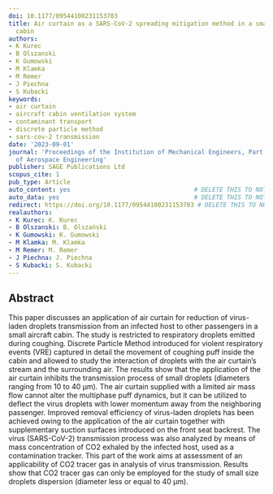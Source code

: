 ```yaml
---
doi: 10.1177/09544100231153703
title: Air curtain as a SARS-CoV-2 spreading mitigation method in a small aircraft
  cabin
authors:
- K Kurec
- B Olszanski
- K Gumowski
- M Klamka
- M Remer
- J Piechna
- S Kubacki
keywords:
- air curtain
- aircraft cabin ventilation system
- contaminant transport
- discrete particle method
- sars-cov-2 transmission
date: '2023-09-01'
journal: 'Proceedings of the Institution of Mechanical Engineers, Part G: Journal
  of Aerospace Engineering'
publisher: SAGE Publications Ltd
scopus_cite: 1
pub_type: Article
auto_content: yes                                  # DELETE THIS TO NOT AUTO GENERATE CONTENT
auto_data: yes                                     # DELETE THIS TO NOT AUTO GENERATE METADATA
redirect: https://doi.org/10.1177/09544100231153703 # DELETE THIS TO NOT REDIRECT
realauthors:
- K Kurec: K. Kurec
- B Olszanski: B. Olszański
- K Gumowski: K. Gumowski
- M Klamka: M. Klamka
- M Remer: M. Remer
- J Piechna: J. Piechna
- S Kubacki: S. Kubacki
---
```



## Abstract
This paper discusses an application of air curtain for reduction of virus-laden droplets transmission from an infected host to other passengers in a small aircraft cabin. The study is restricted to respiratory droplets emitted during coughing. Discrete Particle Method introduced for violent respiratory events (VRE) captured in detail the movement of coughing puff inside the cabin and allowed to study the interaction of droplets with the air curtain’s stream and the surrounding air. The results show that the application of the air curtain inhibits the transmission process of small droplets (diameters ranging from 10 to 40 μm). The air curtain supplied with a limited air mass flow cannot alter the multiphase puff dynamics, but it can be utilized to deflect the virus droplets with lower momentum away from the neighboring passenger. Improved removal efficiency of virus-laden droplets has been achieved owing to the application of the air curtain together with supplementary suction surfaces introduced on the front seat backrest. The virus (SARS-CoV-2) transmission process was also analyzed by means of mass concentration of CO2 exhaled by the infected host, used as a contamination tracker. This part of the work aims at assessment of an applicability of CO2 tracer gas in analysis of virus transmission. Results show that CO2 tracer gas can only be employed for the study of small size droplets dispersion (diameter less or equal to 40 μm).
